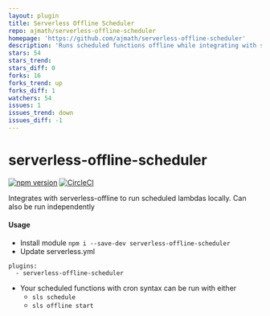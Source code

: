 ```yaml
---
layout: plugin
title: Serverless Offline Scheduler
repo: ajmath/serverless-offline-scheduler
homepage: 'https://github.com/ajmath/serverless-offline-scheduler'
description: 'Runs scheduled functions offline while integrating with serverless-offline'
stars: 54
stars_trend: 
stars_diff: 0
forks: 16
forks_trend: up
forks_diff: 1
watchers: 54
issues: 1
issues_trend: down
issues_diff: -1
---
```



# serverless-offline-scheduler

[![npm version](https://badge.fury.io/js/serverless-offline-scheduler.svg)](https://www.npmjs.com/package/serverless-offline-scheduler)
[![CircleCI](https://circleci.com/gh/ajmath/serverless-offline-scheduler/tree/master.svg?style=svg&circle-token=ac52c4f1b600a5edb66302b5a2eabf986bfbc317)](https://circleci.com/gh/ajmath/serverless-offline-scheduler/tree/master)

Integrates with serverless-offline to run scheduled lambdas locally.  Can also be run independently

#### Usage ####
* Install module `npm i --save-dev serverless-offline-scheduler`
* Update serverless.yml
```
plugins:
  - serverless-offline-scheduler
```
* Your scheduled functions with cron syntax can be run with either
  * `sls schedule`
  * `sls offline start`
